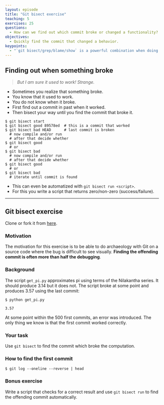 ```yaml
---
layout: episode
title: "Git bisect exercise"
teaching: 5
exercises: 25
questions:
  - How can we find out which commit broke or changed a functionality?
objectives:
  - Quickly find the commit that changed a behavior.
keypoints:
  - "`git bisect/grep/blame/show` is a powerful combination when doing archaeology in a project."
---
```


## Finding out when something broke

> *But I am sure it used to work! Strange.*

- Sometimes you realize that something broke.
- You know that it used to work.
- You do not know when it broke.
- First find out a commit in past when it worked.
- Then bisect your way until you find the commit that broke it.

```shell
$ git bisect start
$ git bisect good 89578ed  # this is a commit that worked
$ git bisect bad HEAD      # last commit is broken
  # now compile and/or run
  # after that decide whether
$ git bisect good
  # or
$ git bisect bad
  # now compile and/or run
  # after that decide whether
$ git bisect good
  # or
$ git bisect bad
  # iterate until commit is found
```

- This can even be automatized with `git bisect run <script>`.
- For this you write a script that returns zero/non-zero (success/failure).

---

## Git bisect exercise

Clone or fork it from [here](https://github.com/bast/git-bisect-exercise).


### Motivation

The motivation for this exercise is to be able to do archaeology with Git on a
source code where the bug is difficult to see visually. **Finding the offending
commit is often more than half the debugging**.


### Background

The script `get_pi.py` approximates pi using terms of the Nilakantha series. It
should produce 3.14 but it does not. The script broke at some point and
produces 3.57 using the last commit:

```
$ python get_pi.py

3.57
```

At some point within the 500 first commits, an error was introduced. The only
thing we know is that the first commit worked correctly.


### Your task

Use `git bisect` to find the commit which broke the computation.


### How to find the first commit

```
$ git log --oneline --reverse | head
```


### Bonus exercise

Write a script that checks for a correct result and use `git bisect run` to
find the offending commit automatically.
